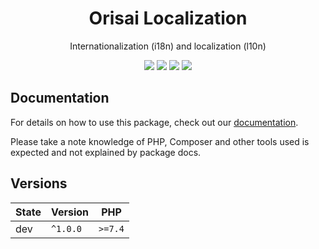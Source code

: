 <h1 align="center">Orisai Localization</h1>

<p align="center">
    Internationalization (i18n) and localization (l10n)
</p>

<p align=center>
  <a href="https://github.com/orisai/localization/actions"><img src="https://badgen.net/github/checks/orisai/localization/master?cache=300"></a>
  <a href="https://coveralls.io/r/orisai/localization"><img src="https://badgen.net/coveralls/c/github/orisai/localization?cache=300"></a>
  <a href="https://packagist.org/packages/orisai/localization"><img src="https://badgen.net/packagist/dm/orisai/localization?cache=3600"></a>
  <a href="https://packagist.org/packages/orisai/localization"><img src="https://badgen.net/packagist/v/orisai/localization?cache=3600"></a>
<p>

## Documentation

For details on how to use this package, check out our [documentation](docs/README.md).

Please take a note knowledge of PHP, Composer and other tools used is expected and not explained by package docs.

## Versions

| State  | Version      | PHP     |
|--------|--------------|---------|
| dev    | `^1.0.0`     | `>=7.4` |
